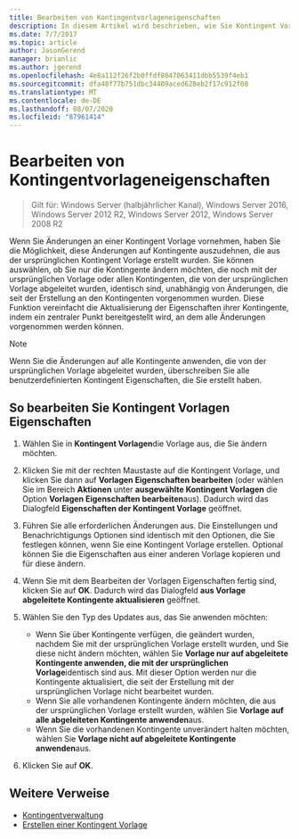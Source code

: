 ```yaml
---
title: Bearbeiten von Kontingentvorlageneigenschaften
description: In diesem Artikel wird beschrieben, wie Sie Kontingent Vorlagen Eigenschaften bearbeiten, um Änderungen an Kontingenten, die aus der ursprünglichen Kontingent Vorlage erstellt wurden
ms.date: 7/7/2017
ms.topic: article
author: JasonGerend
manager: brianlic
ms.author: jgerend
ms.openlocfilehash: 4e8a112f26f2b0ffdf8047063411dbb5539f4eb1
ms.sourcegitcommit: dfa48f77b751dbc34409aced628eb2f17c912f08
ms.translationtype: MT
ms.contentlocale: de-DE
ms.lasthandoff: 08/07/2020
ms.locfileid: "87961414"
---
```

# <a name="edit-quota-template-properties"></a>Bearbeiten von Kontingentvorlageneigenschaften

> Gilt für: Windows Server (halbjährlicher Kanal), Windows Server 2016, Windows Server 2012 R2, Windows Server 2012, Windows Server 2008 R2

Wenn Sie Änderungen an einer Kontingent Vorlage vornehmen, haben Sie die Möglichkeit, diese Änderungen auf Kontingente auszudehnen, die aus der ursprünglichen Kontingent Vorlage erstellt wurden. Sie können auswählen, ob Sie nur die Kontingente ändern möchten, die noch mit der ursprünglichen Vorlage oder allen Kontingenten, die von der ursprünglichen Vorlage abgeleitet wurden, identisch sind, unabhängig von Änderungen, die seit der Erstellung an den Kontingenten vorgenommen wurden. Diese Funktion vereinfacht die Aktualisierung der Eigenschaften ihrer Kontingente, indem ein zentraler Punkt bereitgestellt wird, an dem alle Änderungen vorgenommen werden können.

> [!Note]
> Wenn Sie die Änderungen auf alle Kontingente anwenden, die von der ursprünglichen Vorlage abgeleitet wurden, überschreiben Sie alle benutzerdefinierten Kontingent Eigenschaften, die Sie erstellt haben.

## <a name="to-edit-quota-template-properties"></a>So bearbeiten Sie Kontingent Vorlagen Eigenschaften

1.  Wählen Sie in **Kontingent Vorlagen**die Vorlage aus, die Sie ändern möchten.

2.  Klicken Sie mit der rechten Maustaste auf die Kontingent Vorlage, und klicken Sie dann auf **Vorlagen Eigenschaften bearbeiten** (oder wählen Sie im Bereich **Aktionen** unter **ausgewählte Kontingent Vorlagen** die Option **Vorlagen Eigenschaften bearbeiten**aus). Dadurch wird das Dialogfeld **Eigenschaften der Kontingent Vorlage** geöffnet.

3.  Führen Sie alle erforderlichen Änderungen aus. Die Einstellungen und Benachrichtigungs Optionen sind identisch mit den Optionen, die Sie festlegen können, wenn Sie eine Kontingent Vorlage erstellen. Optional können Sie die Eigenschaften aus einer anderen Vorlage kopieren und für diese ändern.

4.  Wenn Sie mit dem Bearbeiten der Vorlagen Eigenschaften fertig sind, klicken Sie auf **OK**. Dadurch wird das Dialogfeld **aus Vorlage abgeleitete Kontingente aktualisieren** geöffnet.

5.  Wählen Sie den Typ des Updates aus, das Sie anwenden möchten:

    -   Wenn Sie über Kontingente verfügen, die geändert wurden, nachdem Sie mit der ursprünglichen Vorlage erstellt wurden, und Sie diese nicht ändern möchten, wählen Sie **Vorlage nur auf abgeleitete Kontingente anwenden, die mit der ursprünglichen Vorlage**identisch sind aus. Mit dieser Option werden nur die Kontingente aktualisiert, die seit der Erstellung mit der ursprünglichen Vorlage nicht bearbeitet wurden.
    -   Wenn Sie alle vorhandenen Kontingente ändern möchten, die aus der ursprünglichen Vorlage erstellt wurden, wählen Sie **Vorlage auf alle abgeleiteten Kontingente anwenden**aus.
    -   Wenn Sie die vorhandenen Kontingente unverändert halten möchten, wählen Sie **Vorlage nicht auf abgeleitete Kontingente anwenden**aus.

6.  Klicken Sie auf **OK**.

## <a name="additional-references"></a>Weitere Verweise

-   [Kontingentverwaltung](quota-management.md)
-   [Erstellen einer Kontingent Vorlage](create-quota-template.md)


